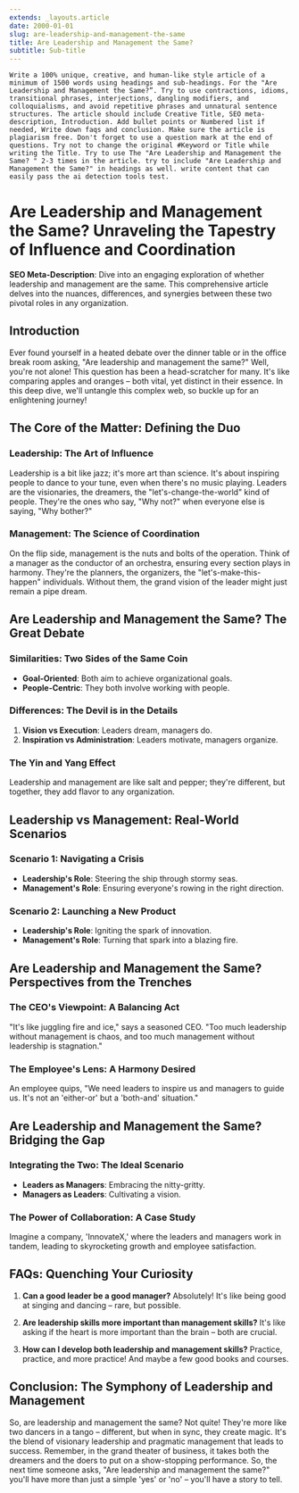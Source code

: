 ```yaml
---
extends: _layouts.article
date: 2000-01-01
slug: are-leadership-and-management-the-same
title: Are Leadership and Management the Same?
subtitle: Sub-title
---
```

```
Write a 100% unique, creative, and human-like style article of a minimum of 1500 words using headings and sub-headings. For the "Are Leadership and Management the Same?”. Try to use contractions, idioms, transitional phrases, interjections, dangling modifiers, and colloquialisms, and avoid repetitive phrases and unnatural sentence structures. The article should include Creative Title, SEO meta-description, Introduction. Add bullet points or Numbered list if needed, Write down faqs and conclusion. Make sure the article is plagiarism free. Don't forget to use a question mark at the end of questions. Try not to change the original #Keyword or Title while writing the Title. Try to use The "Are Leadership and Management the Same? " 2-3 times in the article. try to include "Are Leadership and Management the Same?" in headings as well. write content that can easily pass the ai detection tools test.
```

# Are Leadership and Management the Same? Unraveling the Tapestry of Influence and Coordination

**SEO Meta-Description**: Dive into an engaging exploration of whether leadership and management are the same. This comprehensive article delves into the nuances, differences, and synergies between these two pivotal roles in any organization.

## Introduction

Ever found yourself in a heated debate over the dinner table or in the office break room asking, "Are leadership and management the same?" Well, you're not alone! This question has been a head-scratcher for many. It's like comparing apples and oranges – both vital, yet distinct in their essence. In this deep dive, we'll untangle this complex web, so buckle up for an enlightening journey!

## The Core of the Matter: Defining the Duo

### Leadership: The Art of Influence

Leadership is a bit like jazz; it's more art than science. It's about inspiring people to dance to your tune, even when there's no music playing. Leaders are the visionaries, the dreamers, the "let's-change-the-world" kind of people. They're the ones who say, "Why not?" when everyone else is saying, "Why bother?"

### Management: The Science of Coordination

On the flip side, management is the nuts and bolts of the operation. Think of a manager as the conductor of an orchestra, ensuring every section plays in harmony. They're the planners, the organizers, the "let's-make-this-happen" individuals. Without them, the grand vision of the leader might just remain a pipe dream.

## Are Leadership and Management the Same? The Great Debate

### Similarities: Two Sides of the Same Coin

- **Goal-Oriented**: Both aim to achieve organizational goals.
- **People-Centric**: They both involve working with people.

### Differences: The Devil is in the Details

1. **Vision vs Execution**: Leaders dream, managers do.
2. **Inspiration vs Administration**: Leaders motivate, managers organize.

### The Yin and Yang Effect

Leadership and management are like salt and pepper; they're different, but together, they add flavor to any organization.

## Leadership vs Management: Real-World Scenarios

### Scenario 1: Navigating a Crisis

- **Leadership's Role**: Steering the ship through stormy seas.
- **Management's Role**: Ensuring everyone's rowing in the right direction.

### Scenario 2: Launching a New Product

- **Leadership's Role**: Igniting the spark of innovation.
- **Management's Role**: Turning that spark into a blazing fire.

## Are Leadership and Management the Same? Perspectives from the Trenches

### The CEO's Viewpoint: A Balancing Act

"It's like juggling fire and ice," says a seasoned CEO. "Too much leadership without management is chaos, and too much management without leadership is stagnation."

### The Employee's Lens: A Harmony Desired

An employee quips, "We need leaders to inspire us and managers to guide us. It's not an 'either-or' but a 'both-and' situation."

## Are Leadership and Management the Same? Bridging the Gap

### Integrating the Two: The Ideal Scenario

- **Leaders as Managers**: Embracing the nitty-gritty.
- **Managers as Leaders**: Cultivating a vision.

### The Power of Collaboration: A Case Study

Imagine a company, 'InnovateX,' where the leaders and managers work in tandem, leading to skyrocketing growth and employee satisfaction.

## FAQs: Quenching Your Curiosity

1. **Can a good leader be a good manager?**
   Absolutely! It's like being good at singing and dancing – rare, but possible.

2. **Are leadership skills more important than management skills?**
   It's like asking if the heart is more important than the brain – both are crucial.

3. **How can I develop both leadership and management skills?**
   Practice, practice, and more practice! And maybe a few good books and courses.

## Conclusion: The Symphony of Leadership and Management

So, are leadership and management the same? Not quite! They're more like two dancers in a tango – different, but when in sync, they create magic. It's the blend of visionary leadership and pragmatic management that leads to success. Remember, in the grand theater of business, it takes both the dreamers and the doers to put on a show-stopping performance. So, the next time someone asks, "Are leadership and management the same?" you'll have more than just a simple 'yes' or 'no' – you'll have a story to tell.
